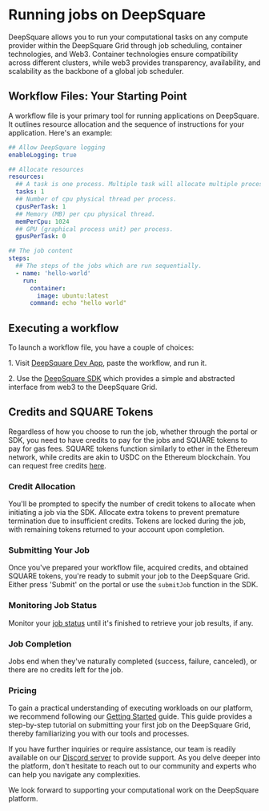 # Running jobs on DeepSquare

DeepSquare allows you to run your computational tasks on any compute provider within the DeepSquare Grid through job scheduling, container technologies, and Web3. Container technologies ensure compatibility across different clusters, while web3 provides transparency, availability, and scalability as the backbone of a global job scheduler.

## Workflow Files: Your Starting Point

A workflow file is your primary tool for running applications on DeepSquare. It outlines resource allocation and the sequence of instructions for your application. Here's an example:

```yaml
## Allow DeepSquare logging
enableLogging: true

## Allocate resources
resources:
  ## A task is one process. Multiple task will allocate multiple processes.
  tasks: 1
  ## Number of cpu physical thread per process.
  cpusPerTask: 1
  ## Memory (MB) per cpu physical thread.
  memPerCpu: 1024
  ## GPU (graphical process unit) per process.
  gpusPerTask: 0

## The job content
steps:
  ## The steps of the jobs which are run sequentially.
  - name: 'hello-world'
    run:
      container:
        image: ubuntu:latest
      command: echo "hello world"
```

## Executing a workflow

To launch a workflow file, you have a couple of choices:

1\. Visit [DeepSquare Dev App](https://app.deepsquare.run/sandbox), paste the workflow, and run it.

2\. Use the [DeepSquare SDK](https://www.npmjs.com/package/@deepsquare/deepsquare-client) which provides a simple and abstracted interface from web3 to the DeepSquare Grid.

## Credits and SQUARE Tokens

Regardless of how you choose to run the job, whether through the portal or SDK, you need to have credits to pay for the jobs and SQUARE tokens to pay for gas fees. SQUARE tokens function similarly to ether in the Ethereum network, while credits are akin to USDC on the Ethereum blockchain. You can request free credits [here](https://share-eu1.hsforms.com/18lhtQBNNTVWVRXCm7t-83Aev6gi).

### Credit Allocation

You'll be prompted to specify the number of credit tokens to allocate when initiating a job via the SDK. Allocate extra tokens to prevent premature termination due to insufficient credits. Tokens are locked during the job, with remaining tokens returned to your account upon completion.

### Submitting Your Job

Once you've prepared your workflow file, acquired credits, and obtained SQUARE tokens, you're ready to submit your job to the DeepSquare Grid. Either press 'Submit' on the portal or use the `submitJob` function in the SDK.

### Monitoring Job Status

Monitor your [job status](/workflow/learn/core-concepts#job-status) until it's finished to retrieve your job results, if any.

### Job Completion

Jobs end when they've naturally completed (success, failure, canceled), or there are no credits left for the job.

### Pricing

To gain a practical understanding of executing workloads on our platform, we recommend following our [Getting Started](/workflow/getting-started/introduction) guide. This guide provides a step-by-step tutorial on submitting your first job on the DeepSquare Grid, thereby familiarizing you with our tools and processes.

If you have further inquiries or require assistance, our team is readily available on our [Discord server](https://discord.gg/rDaWwNfxfg) to provide support. As you delve deeper into the platform, don't hesitate to reach out to our community and experts who can help you navigate any complexities.

We look forward to supporting your computational work on the DeepSquare platform.

